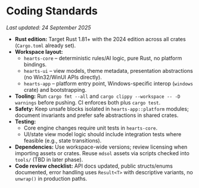 ﻿# Coding Standards

_Last updated: 24 September 2025_

- **Rust edition:** Target Rust 1.81+ with the 2024 edition across all crates (`Cargo.toml` already set).
- **Workspace layout:**
  - `hearts-core` – deterministic rules/AI logic, pure Rust, no platform bindings.
  - `hearts-ui` – view models, theme metadata, presentation abstractions (no Win32/WinUI APIs directly).
  - `hearts-app` – platform entry point, Windows-specific interop (`windows` crate) and bootstrapping.
- **Tooling:** Run `cargo fmt --all` and `cargo clippy --workspace -- -D warnings` before pushing. CI enforces both plus `cargo test`.
- **Safety:** Keep unsafe blocks isolated in `hearts-app::platform` modules; document invariants and prefer safe abstractions in shared crates.
- **Testing:**
  - Core engine changes require unit tests in `hearts-core`.
  - UI/state view model logic should include integration tests where feasible (e.g., state transitions).
- **Dependencies:** Use workspace-wide versions; review licensing when importing assets or crates. Reuse `mdsol` assets via scripts checked into `tools/` (TBD in later phase).
- **Code review checklist:** API docs updated, public structs/enums documented, error handling uses `Result<T>` with descriptive variants, no `unwrap()` in production paths.
